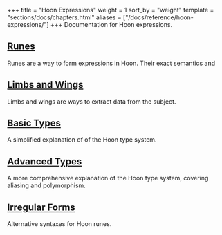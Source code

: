 +++
title = "Hoon Expressions"
weight = 1
sort_by = "weight"
template = "sections/docs/chapters.html"
aliases = ["/docs/reference/hoon-expressions/"]
+++
Documentation for Hoon expressions.

## [Runes](@/docs/hoon/hoon-expressions/rune/_index.md)

Runes are a way to form expressions in Hoon. Their exact semantics and

## [Limbs and Wings](@/docs/hoon/hoon-expressions/limb/_index.md)

Limbs and wings are ways to extract data from the subject.

## [Basic Types](@/docs/hoon/hoon-expressions/basic.md)

A simplified explanation of of the Hoon type system.

## [Advanced Types](@/docs/hoon/hoon-expressions/advanced.md)

A more comprehensive explanation of the Hoon type system, covering aliasing and polymorphism.

## [Irregular Forms](@/docs/hoon/hoon-expressions/irregular.md)

Alternative syntaxes for Hoon runes.
